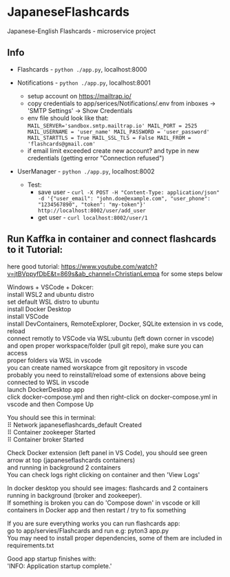 # JapaneseFlashcards
Japanese-English Flashcards - microservice project  

## Info  
* Flashcards - `python ./app.py`, localhost:8000   
* Notifications - `python ./app.py`, localhost:8001   
    * setup account on https://mailtrap.io/
    * copy credentials to app/serices/Notifications/.env from inboxes -> 'SMTP Settings' -> Show Credentials
    * env file should look like that:  
      `
      MAIL_SERVER='sandbox.smtp.mailtrap.io'
      MAIL_PORT = 2525
      MAIL_USERNAME = 'user_name'
      MAIL_PASSWORD = 'user_password'
      MAIL_STARTTLS = True
      MAIL_SSL_TLS = False
      MAIL_FROM = 'flashcards@gmail.com'
      `
    * if email limit exceeded create new account? and type in new credentials (getting error "Connection refused")
  
  
* UserManager - `python ./app.py`, localhost:8002  
    * Test:  
        * save user - `curl -X POST -H "Content-Type: application/json" -d '{"user_email": "john.doe@example.com", "user_phone": "1234567890", "token": "my-token"}' http://localhost:8002/user/add_user`  
        * get user - `curl localhost:8002/user/1`  
   
## Run Kaffka in container and connect flashcards to it Tutorial:  
   
  
here good tutorial: https://www.youtube.com/watch?v=jtBVppyfDbE&t=869s&ab_channel=ChristianLempa for some steps below  
  
Windows + VSCode + Dokcer:  
install WSL2 and ubuntu distro  
set default WSL distro to ubuntu  
install Docker Desktop  
install VSCode  
install DevContainers, RemoteExplorer, Docker, SQLite extension in vs code, reload  
connect remotly to VSCode via WSL:ubuntu (left down corner in vscode) and open proper workspace/folder (pull git repo), make sure you can access  
proper folders via WSL in vscode  
you can create named worskapce from git repository in vscode  
probably  you need to reinstall/reload some of extensions above being connected to WSL in vscode  
launch DockerDesktop app  
click docker-compose.yml and then right-click on docker-compose.yml in vscode and then Compose Up  

You should see this in terminal:  
⠿ Network japaneseflashcards_default  Created                                                          
⠿ Container zookeeper Started                                                                                                  
⠿ Container broker Started        
  
Check Docker extension (left panel in VS Code), you should see green arrow at top (japaneseflashcards containers)  
and running in background 2 containers  
You can check logs right clicking on container and then 'View Logs'  
  
In docker desktop you should see images: flashcards and 2 containers running in background (broker and zookeeper).  
If something is broken you can do 'Compose down' in vscode or kill containers in Docker app and then restart / try to fix something   
  
If you are sure everything works you can run flashcards app:  
go to app/servies/Flashcards and run e.g: pyton3 app.py   
You may need to install proper dependencies, some of them are included in requirements.txt  
  
Good app startup finishes with:  
'INFO:     Application startup complete.'  
